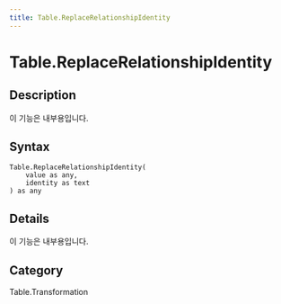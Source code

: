 ```yaml
---
title: Table.ReplaceRelationshipIdentity
---
```


# Table.ReplaceRelationshipIdentity


## Description

이 기능은 내부용입니다.


## Syntax

```powerquery
Table.ReplaceRelationshipIdentity(
    value as any,
    identity as text
) as any
```


## Details

이 기능은 내부용입니다.



## Category
Table.Transformation
